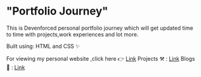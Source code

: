 # "Portfolio Journey"

This is Devenforced personal portfolio journey which will get updated time to time with projects,work experiences and lot more.

Built using: HTML and CSS ✨

For viewing my personal website ,click here 👉 [Link](https://know-devenforced.netlify.app/)
Projects ⚒ : [Link](https://know-devenforced.netlify.app/projects.html)
Blogs 📝 : [Link](https://know-devenforced.netlify.app/blogs.html)